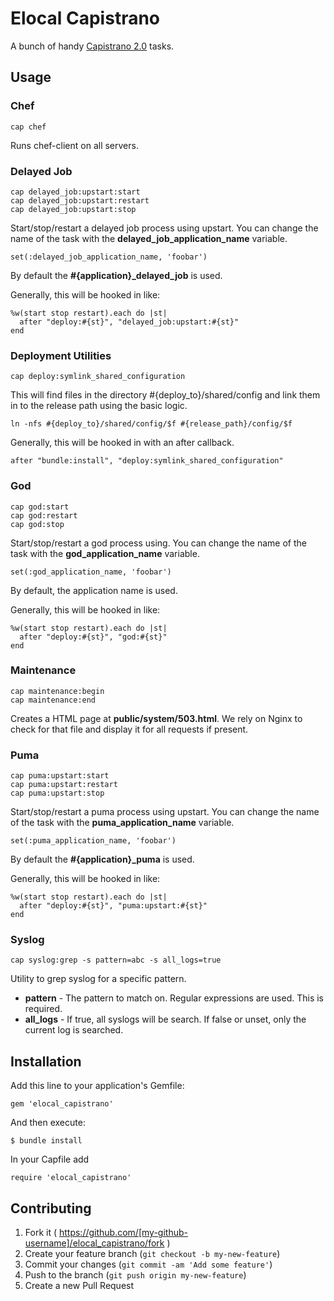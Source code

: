 # Elocal Capistrano

A bunch of handy [Capistrano 2.0](https://github.com/capistrano/capistrano/wiki) tasks.

## Usage

### Chef

    cap chef

Runs chef-client on all servers.

### Delayed Job

    cap delayed_job:upstart:start
    cap delayed_job:upstart:restart
    cap delayed_job:upstart:stop

Start/stop/restart a delayed job process using upstart.  You can change the name of the task with the **delayed\_job\_application_name** variable.

    set(:delayed_job_application_name, 'foobar')

By default the **#{application}\_delayed\_job** is used.


Generally, this will be hooked in like:

    %w(start stop restart).each do |st|
      after "deploy:#{st}", "delayed_job:upstart:#{st}"
    end

### Deployment Utilities

    cap deploy:symlink_shared_configuration

This will find files in the directory #{deploy_to}/shared/config and link them in to the release path using the basic logic.

    ln -nfs #{deploy_to}/shared/config/$f #{release_path}/config/$f

Generally, this will be hooked in with an after callback.

    after "bundle:install", "deploy:symlink_shared_configuration"

### God

    cap god:start
    cap god:restart
    cap god:stop

Start/stop/restart a god process using.  You can change the name of the task with the **god\_application_name** variable.

    set(:god_application_name, 'foobar')

By default, the application name is used.

Generally, this will be hooked in like:

    %w(start stop restart).each do |st|
      after "deploy:#{st}", "god:#{st}"
    end

### Maintenance

    cap maintenance:begin
    cap maintenance:end

Creates a HTML page at **public/system/503.html**.  We rely on Nginx to check for that file and display it for all requests if present.

### Puma

    cap puma:upstart:start
    cap puma:upstart:restart
    cap puma:upstart:stop

Start/stop/restart a puma process using upstart.  You can change the name of the task with the **puma\_application_name** variable.

    set(:puma_application_name, 'foobar')

By default the **#{application}\_puma** is used.

Generally, this will be hooked in like:

    %w(start stop restart).each do |st|
      after "deploy:#{st}", "puma:upstart:#{st}"
    end

### Syslog

    cap syslog:grep -s pattern=abc -s all_logs=true

Utility to grep syslog for a specific pattern.

* **pattern** - The pattern to match on.  Regular expressions are used.  This is required.
* **all_logs** - If true, all syslogs will be search.  If false or unset, only the current log is searched.

## Installation

Add this line to your application's Gemfile:

    gem 'elocal_capistrano'

And then execute:

    $ bundle install

In your Capfile add

    require 'elocal_capistrano'


## Contributing

1. Fork it ( https://github.com/[my-github-username]/elocal_capistrano/fork )
2. Create your feature branch (`git checkout -b my-new-feature`)
3. Commit your changes (`git commit -am 'Add some feature'`)
4. Push to the branch (`git push origin my-new-feature`)
5. Create a new Pull Request
